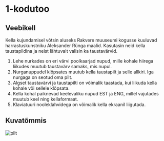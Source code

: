 # 1-kodutoo

## Veebikell

Kella kujundamisel võtsin aluseks Rakvere muuseumi kogusse kuuluvad harrastuskunstniku Aleksander Rünga maalid. Kasutasin neid kella taustapildina ja neist lähtuvalt valisin ka  taustavärvid.

1. Lehe nurkades on eri värvi poolkaarjad nupud, mille kohale hiirega liikudes muutub taustavärv samaks, mis nupul.
2. Nurganuppudel klõpsates muutub kella taustapilt ja selle allkiri. Iga nurgaga on seotud oma pilt.
3. Algset taustavärvi ja taustapilti on võimalik taastada, kui liikuda kella kohale või sellele klõpsata.
4. Kella kohal paiknevad keelevaliku nupud EST ja ENG, millel vajutades muutub keel ning kellaformaat.
5. Klaviatuuri nooleklahvidega on võimalik kella ekraanil liigutada.

## Kuvatõmmis
![pilt](https://user-images.githubusercontent.com/90237413/156449005-32942da8-26cf-4cb0-978b-0fa010f64ab8.png)

